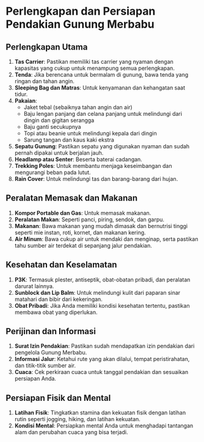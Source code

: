 # Perlengkapan dan Persiapan Pendakian Gunung Merbabu

## Perlengkapan Utama
1. **Tas Carrier**: Pastikan memiliki tas carrier yang nyaman dengan kapasitas yang cukup untuk menampung semua perlengkapan.
2. **Tenda**: Jika berencana untuk bermalam di gunung, bawa tenda yang ringan dan tahan angin.
3. **Sleeping Bag dan Matras**: Untuk kenyamanan dan kehangatan saat tidur.
4. **Pakaian**: 
   - Jaket tebal (sebaiknya tahan angin dan air)
   - Baju lengan panjang dan celana panjang untuk melindungi dari dingin dan gigitan serangga
   - Baju ganti secukupnya
   - Topi atau beanie untuk melindungi kepala dari dingin
   - Sarung tangan dan kaus kaki ekstra
5. **Sepatu Gunung**: Pastikan sepatu yang digunakan nyaman dan sudah pernah dipakai untuk berjalan jauh.
6. **Headlamp atau Senter**: Beserta baterai cadangan.
7. **Trekking Poles**: Untuk membantu menjaga keseimbangan dan mengurangi beban pada lutut.
8. **Rain Cover**: Untuk melindungi tas dan barang-barang dari hujan.

## Peralatan Memasak dan Makanan
1. **Kompor Portable dan Gas**: Untuk memasak makanan.
2. **Peralatan Makan**: Seperti panci, piring, sendok, dan garpu.
3. **Makanan**: Bawa makanan yang mudah dimasak dan bernutrisi tinggi seperti mie instan, roti, kornet, dan makanan kering.
4. **Air Minum**: Bawa cukup air untuk mendaki dan menginap, serta pastikan tahu sumber air terdekat di sepanjang jalur pendakian.

## Kesehatan dan Keselamatan
1. **P3K**: Termasuk plester, antiseptik, obat-obatan pribadi, dan peralatan darurat lainnya.
2. **Sunblock dan Lip Balm**: Untuk melindungi kulit dari paparan sinar matahari dan bibir dari kekeringan.
3. **Obat Pribadi**: Jika Anda memiliki kondisi kesehatan tertentu, pastikan membawa obat yang diperlukan.

## Perijinan dan Informasi
1. **Surat Izin Pendakian**: Pastikan sudah mendapatkan izin pendakian dari pengelola Gunung Merbabu.
2. **Informasi Jalur**: Ketahui rute yang akan dilalui, tempat peristirahatan, dan titik-titik sumber air.
3. **Cuaca**: Cek perkiraan cuaca untuk tanggal pendakian dan sesuaikan persiapan Anda.

## Persiapan Fisik dan Mental
1. **Latihan Fisik**: Tingkatkan stamina dan kekuatan fisik dengan latihan rutin seperti jogging, hiking, dan latihan kekuatan.
2. **Kondisi Mental**: Persiapkan mental Anda untuk menghadapi tantangan alam dan perubahan cuaca yang bisa terjadi.
